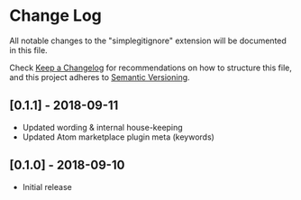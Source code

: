 # Change Log
All notable changes to the "simplegitignore" extension will be documented in this file.

Check [Keep a Changelog](http://keepachangelog.com/) for recommendations on how to structure this file,
and this project adheres to [Semantic Versioning](https://semver.org/spec/v2.0.0.html).

## [0.1.1] - 2018-09-11
- Updated wording & internal house-keeping
- Updated Atom marketplace plugin meta (keywords)

## [0.1.0] - 2018-09-10
- Initial release
